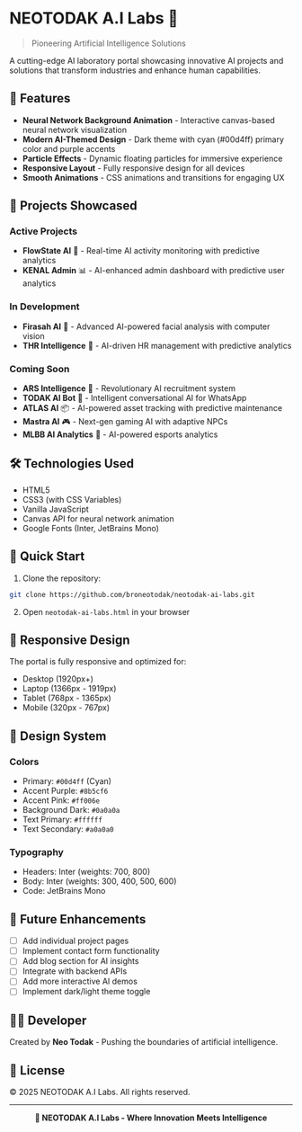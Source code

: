 # NEOTODAK A.I Labs 🧠

> Pioneering Artificial Intelligence Solutions

A cutting-edge AI laboratory portal showcasing innovative AI projects and solutions that transform industries and enhance human capabilities.

## 🌟 Features

- **Neural Network Background Animation** - Interactive canvas-based neural network visualization
- **Modern AI-Themed Design** - Dark theme with cyan (#00d4ff) primary color and purple accents
- **Particle Effects** - Dynamic floating particles for immersive experience
- **Responsive Layout** - Fully responsive design for all devices
- **Smooth Animations** - CSS animations and transitions for engaging UX

## 🚀 Projects Showcased

### Active Projects
- **FlowState AI** 🌊 - Real-time AI activity monitoring with predictive analytics
- **KENAL Admin** 📊 - AI-enhanced admin dashboard with predictive user analytics

### In Development
- **Firasah AI** 🔮 - Advanced AI-powered facial analysis with computer vision
- **THR Intelligence** 💼 - AI-driven HR management with predictive analytics

### Coming Soon
- **ARS Intelligence** 🤖 - Revolutionary AI recruitment system
- **TODAK AI Bot** 💬 - Intelligent conversational AI for WhatsApp
- **ATLAS AI** 📦 - AI-powered asset tracking with predictive maintenance
- **Mastra AI** 🎮 - Next-gen gaming AI with adaptive NPCs
- **MLBB AI Analytics** 📱 - AI-powered esports analytics

## 🛠️ Technologies Used

- HTML5
- CSS3 (with CSS Variables)
- Vanilla JavaScript
- Canvas API for neural network animation
- Google Fonts (Inter, JetBrains Mono)

## 🚀 Quick Start

1. Clone the repository:
```bash
git clone https://github.com/broneotodak/neotodak-ai-labs.git
```

2. Open `neotodak-ai-labs.html` in your browser

## 📱 Responsive Design

The portal is fully responsive and optimized for:
- Desktop (1920px+)
- Laptop (1366px - 1919px)
- Tablet (768px - 1365px)
- Mobile (320px - 767px)

## 🎨 Design System

### Colors
- Primary: `#00d4ff` (Cyan)
- Accent Purple: `#8b5cf6`
- Accent Pink: `#ff006e`
- Background Dark: `#0a0a0a`
- Text Primary: `#ffffff`
- Text Secondary: `#a0a0a0`

### Typography
- Headers: Inter (weights: 700, 800)
- Body: Inter (weights: 300, 400, 500, 600)
- Code: JetBrains Mono

## 🔮 Future Enhancements

- [ ] Add individual project pages
- [ ] Implement contact form functionality
- [ ] Add blog section for AI insights
- [ ] Integrate with backend APIs
- [ ] Add more interactive AI demos
- [ ] Implement dark/light theme toggle

## 👨‍💻 Developer

Created by **Neo Todak** - Pushing the boundaries of artificial intelligence.

## 📄 License

© 2025 NEOTODAK A.I Labs. All rights reserved.

---

<p align="center">
  <strong>🧠 NEOTODAK A.I Labs - Where Innovation Meets Intelligence</strong>
</p>
